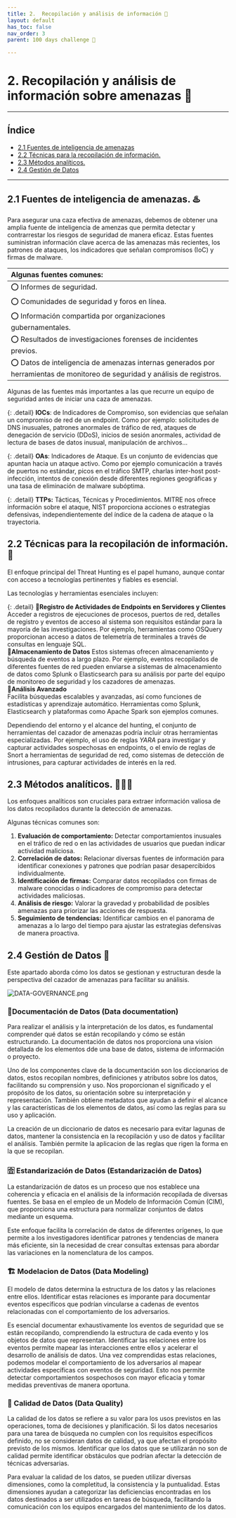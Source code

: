 ```yaml
---
title: 2.  Recopilación y análisis de información 🧾
layout: default
has_toc: false
nav_order: 3
parent: 100 days challenge 🗻

---
```


# 2.  Recopilación y análisis de información sobre amenazas 🧾
---
## Índice 

- [2.1 Fuentes de inteligencia de amenazas](https://nottaroff.github.io/workspace/docs/100%20days/2.%20Recopilacion/#21-fuentes-de-inteligencia-de-amenazas-%EF%B8%8F) 
- [2.2 Técnicas para la recopilación de información.](https://nottaroff.github.io/workspace/docs/100%20days/2.%20Recopilacion/#22-técnicas-para-la-recopilación-de-información-)
- [2.3 Métodos analíticos.](https://nottaroff.github.io/workspace/docs/100%20days/2.%20Recopilacion/#23-métodos-analíticos-%EF%B8%8F)
- [2.4 Gestión de Datos](https://nottaroff.github.io/workspace/docs/100%20days/2.%20Recopilacion/#24-gestión-de-datos-)


---

## 2.1 Fuentes de inteligencia de amenazas. ♨️

Para asegurar una caza efectiva de amenazas, debemos de obtener una amplia fuente de inteligencia de amenzas que permita detectar y contrarrestar los riesgos de seguridad de manera eficaz. Estas fuentes suministran información clave acerca de las amenazas más recientes, los patrones de ataques, los indicadores que señalan compromisos (IoC) y firmas de malware.

| Algunas fuentes comunes:  |
|:-------------|
| ⭕ Informes de seguridad.|
| ⭕ Comunidades de seguridad y foros en línea.| 
| ⭕ Información compartida por organizaciones gubernamentales.| 
| ⭕ Resultados de investigaciones forenses de incidentes previos.| 
| ⭕ Datos de inteligencia de amenazas internas generados por herramientas de monitoreo de seguridad y análisis de registros.|


Algunas de las fuentes más importantes a las que recurre un equipo de seguridad antes de iniciar una caza de amenazas.

{: .detail}
**IOCs**: de Indicadores de Compromiso,  son evidencias que señalan un compromiso de red de un endpoint. Como por ejemplo: solicitudes de DNS inusuales, patrones anormales de tráfico de red, ataques de denegación de servicio (DDoS), inicios de sesión anormales, actividad de lectura de bases de datos inusual, manipulación de archivos… 

{: .detail}
**OAs**: Indicadores de Ataque. Es un conjunto de evidencias que apuntan hacia un ataque activo. Como por ejemplo comunicación a través de puertos no estándar, picos en el tráfico SMTP, charlas inter-host post-infección, intentos de conexión desde diferentes regiones geográficas y una tasa de eliminación de malware subóptima.

{: .detail}
**TTPs:**  Tácticas, Técnicas y Procedimientos. MITRE nos ofrece información sobre el ataque, NIST proporciona acciones o estrategias defensivas, independientemente del índice de la cadena de ataque o la trayectoria.

## 2.2 Técnicas para la recopilación de información. 🔧

El enfoque principal del Threat Hunting es el papel humano, aunque contar con acceso a tecnologías pertinentes y fiables es esencial.

Las tecnologías y herramientas esenciales incluyen:

{: .detail}
💠**Registro de Actividades de Endpoints en Servidores y Clientes**                                                                       
 Acceder a registros de ejecuciones de procesos, puertos de red, detalles de registro y eventos de acceso al sistema son requisitos estándar para la mayoría de las investigaciones.
 Por ejemplo, herramientas como OSQuery proporcionan acceso a datos de telemetría de terminales a través de consultas en lenguaje SQL.                                                                                                                                    
💠**Almacenamiento de Datos**
 Estos sistemas ofrecen almacenamiento y búsqueda de eventos a largo plazo. Por ejemplo, eventos recopilados de diferentes fuentes de red pueden enviarse a sistemas de almacenamiento de datos como Splunk o Elasticsearch para su análisis por parte del equipo de monitoreo de seguridad y los cazadores de amenazas.                                                                   
💠**Análisis Avanzado**  
    Facilita búsquedas escalables y avanzadas, así como funciones de estadísticas y aprendizaje automático. Herramientas como Splunk, Elasticsearch y plataformas como Apache Spark son ejemplos comunes.

Dependiendo del entorno y el alcance del hunting, el conjunto de herramientas del cazador de amenazas podría incluir otras herramientas especializadas. 
Por ejemplo, el uso de reglas *YARA* para investigar y capturar actividades sospechosas en endpoints, o el envío de reglas de Snort a herramientas de seguridad de red, como sistemas de detección de intrusiones, para capturar actividades de interés en la red.

## 2.3 Métodos analíticos. 🕵🏻‍♂️

Los enfoques analíticos son cruciales para extraer información valiosa de los datos recopilados durante la detección de amenazas. 

Algunas técnicas comunes son:
1. **Evaluación de comportamiento:** Detectar comportamientos inusuales en el tráfico de red o en las actividades de usuarios que puedan indicar actividad maliciosa.
2. **Correlación de datos:** Relacionar diversas fuentes de información para identificar conexiones y patrones que podrían pasar desapercibidos individualmente.
3. **Identificación de firmas:** Comparar datos recopilados con firmas de malware conocidas o indicadores de compromiso para detectar actividades maliciosas.
4. **Análisis de riesgo:** Valorar la gravedad y probabilidad de posibles amenazas para priorizar las acciones de respuesta.
5. **Seguimiento de tendencias:** Identificar cambios en el panorama de amenazas a lo largo del tiempo para ajustar las estrategias defensivas de manera proactiva.

## 2.4 Gestión de Datos 📇

Este apartado aborda cómo los datos se gestionan y estructuran desde la perspectiva del cazador de amenazas para facilitar su análisis.

![DATA-GOVERNANCE.png](https://i.postimg.cc/4x3ZPByR/DATA-GOVERNANCE.png)

### 📒Documentación de Datos (Data documentation)

Para realizar el análisis y la interpretación de los datos, es fundamental comprender qué datos se están recopilando y cómo se están estructurando. La documentación de datos nos proporciona una vision detallada de los elementos dde una base de datos, sistema de información o proyecto.  

Uno de los componentes clave de la documentación son los diccionarios de datos, estos recopilan nombres, definiciones y atributos sobre los datos, facilitando su comprensión y uso. Nos proporcionan el significado y el propósito de  los datos, su orientación sobre su interpretación y representación. También obtiene metadatos que ayudan a definir el alcance y las características de los elementos de datos, así como las reglas para su uso y aplicación.

La creación de un diccionario de datos es necesario para evitar lagunas de datos, mantener la consistencia en la recopilación y uso de datos y facilitar el análisis. También permite la aplicacion de las reglas que rigen la forma en la que se recopilan. 

### 🈴 Estandarización de Datos (Estandarización de Datos) 

La estandarización de datos es un proceso que nos establece una coherencia y eficacia en el análisis de la información recopilada de diversas fuentes. Se basa en el empleo de un Modelo de Información Común (CIM), que proporciona una estructura  para normalizar conjuntos de datos mediante un esquema. 

Este enfoque facilita la correlación de datos de diferentes orígenes, lo que permite a los investigadores identificar patrones y tendencias de manera más eficiente, sin la necesidad de crear consultas extensas para abordar las variaciones en la nomenclatura de los campos.


### 🏗️ Modelacion de Datos (Data Modeling)  

El modelo de datos determina la estructura de los datos y las relaciones entre ellos. Identificar estas relaciones es imporante para documentar eventos específicos que podrían vincularse a cadenas de eventos relacionadas con el comportamiento de los adversarios.

Es esencial documentar exhaustivamente los eventos de seguridad que se están recopilando, comprendiendo la estructura de cada evento y los objetos de datos que representan. Identificar las relaciones entre los eventos permite mapear las interacciones entre ellos y acelerar el desarrollo de análisis de datos. Una vez comprendidas estas relaciones, podemos modelar el comportamiento de los adversarios al mapear actividades específicas con eventos de seguridad. Esto nos permite detectar comportamientos sospechosos con mayor eficacia y tomar medidas preventivas de manera oportuna.

### 💯 Calidad de Datos (Data Quality)  

La calidad de los datos se refiere a su valor para los usos previstos en las operaciones, toma de decisiones y planificación. Si los datos necesarios para una tarea de búsqueda no cumplen con los requisitos específicos definido, no se consideran datos de calidad, ya que afectan el propósito previsto de los mismos. Identificar que los datos que se utilizarán no son de calidad permite identificar obstáculos que podrían afectar la detección de técnicas adversarias.

Para evaluar la calidad de los datos, se pueden utilizar diversas dimensiones, como la completitud, la consistencia y la puntualidad. Estas dimensiones ayudan a categorizar las deficiencias encontradas en los datos destinados a ser utilizados en tareas de búsqueda, facilitando la comunicación con los equipos encargados del mantenimiento de los datos.

